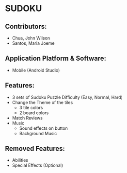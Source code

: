 # SUDOKU

## Contributors:
* Chua, John Wilson
* Santos, Maria Joeme

## Application Platform & Software:
* Mobile (Android Studio)

## Features:
* 3 sets of Sudoku Puzzle Difficulty (Easy, Normal, Hard)
* Change the Theme of the tiles
  - 3 tile colors
  - 2 board colors
* Match Reviews
* Music
  - Sound effects on button
  - Background Music

## Removed Features:
* Abilities
* Special Effects (Optional)
